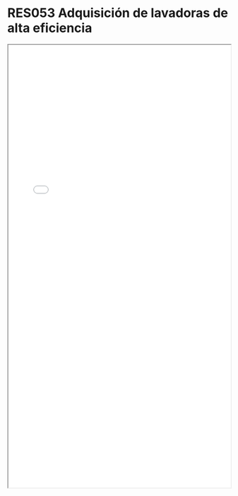 # RES053  Adquisición de lavadoras de alta eficiencia

<iframe src="../RES053  Adquisición de lavadoras de alta eficiencia.pdf" width="100%" height="1000px"></iframe>
